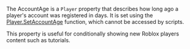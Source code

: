 The AccountAge is a `Player` property that describes how long ago a player's account was registered in days. It is set using the [Player.SetAccountAge](https://developer.roblox.com/api-reference/function/Player/SetAccountAge) function, which cannot be accessed by scripts.

This property is useful for conditionally showing new Roblox players content such as tutorials.